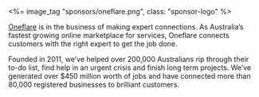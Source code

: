 <%= image_tag "sponsors/oneflare.png", class: "sponsor-logo" %>

[Oneflare](https://www.oneflare.com.au/) is in the business of making expert connections. As Australia’s fastest growing online marketplace for services, Oneflare connects customers with the right expert to get the job done. 

Founded in 2011, we’ve helped over 200,000 Australians rip through their to-do list, find help in an urgent crisis and finish long term projects. We’ve generated over $450 million worth of jobs and have connected more than 80,000 registered businesses to brilliant customers.
